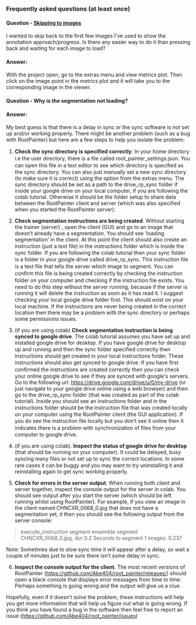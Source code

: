 ### Frequently asked questions (at least once)

#### Question - [Skipping to images](https://github.com/Abe404/root_painter/issues/59)
I wanted to skip back to the first few images I've used to show the annotation approach/progress. Is there any easier way to do it than pressing back and waiting for each image to load?

#### Answer:
With the project open, go to the extras menu and view metrics plot. Then click on the image point in the metrics plot and it will take you to the corresponding image in the viewer.


#### Question - Why is the segmentation not loading?

#### Answer:

My best guess is that there is a delay in sync or the sync software is not set up and/or working properly. There might be another problem (such as a bug with RootPainter) but here are a few steps to help you isolate the problem:

1. **Check the sync directory is speciﬁed correctly**. In your home directory i.e the user directory, there is a ﬁle called root_painter_settings.json. You can open this ﬁle in a text editor to see which directory is speciﬁed as the sync directory. You can also just manually set a new sync directory (to make sure it is correct) using the option from the extras menu. The sync directory should be set as a path to the drive_rp_sync folder if inside your google drive on your local computer, if you are following the colab tutorial. Otherwise it should be the folder setup to share data between the RootPainter client and server (which was also specified when you started the RootPainter server).

2. **Check segmentation instructions are being created**. 
Without starting the trainer (server) , open the client (GUI) and go to an image that doesn’t already have a segmentation. You should see ‘loading segmentation’ in the client. At this point the client should also create an instruction (just a text ﬁle) in the instructions folder which is inside the sync folder. If you are following the colab tutorial then your sync folder is a folder in your google drive called drive_rp_sync. This instruction ﬁle is a text ﬁle that tells the server which image to segment. You can conﬁrm this ﬁle is being created correctly by checking the instruction folder on your computer and checking if the instruction ﬁle exists. You need to do this step without the server running, because if the server is running it will delete the instruction as soon as it has read it. I suggest checking your local google drive folder ﬁrst. This should exist on your local machine. If the instructions are never being created in the correct location then there may be a problem with the sync directory or perhaps some permissions issues.


3. (if you are using colab) **Check segmentation instruction is being synced to google drive**. The colab tutorial assumes you have set up and installed google drive for desktop. If you have google drive for desktop up and running and then the sync folder speciﬁed correctly then instructions should get created in your local instructions folder. These instructions should also get synced to google drive. If you have ﬁrst conﬁrmed the instructions are created correctly then you can check your online google drive to see if they are synced with google's servers. Go to the following url: https://drive.google.com/drive/u/0/my-drive (or just navigate to your google drive online using a web browser) and then go to the drive_rp_sync folder (that was created as part of the colab tutorial). Inside you should see an instructions folder and in the instructions folder should be the instruction ﬁle that was created locally on your computer using the RootPainter client (the GUI application). If you do see the instruction ﬁle locally but you don’t see it online then it indicates there is a problem with synchronization of ﬁles from your computer to google drive.

4. (if you are using colab). **Inspect the status of google drive for desktop** (that should be running on your computer). It could be delayed, busy syncing many ﬁles or not set up to sync the correct locations. In some rare cases it can be buggy and you may want to try uninstalling it and reinstalling again to get sync working properly.

5. **Check for errors in the server output**. When
running both client and server together, inspect the console output for the server in colab. You should see output after you start the server (which should be left running whilst using RootPainter). For example, if you view an image in the client named CHNCXR_0068_0.jpg that does not have a segmentation yet, it then you should see the following output from the server console:


  > execute_instruction segment
  > ensemble segment CHNCXR_0068_0.jpg, dur 0.2
  > Seconds to segment 1 images:  0.237

Note: Sometimes due to slow sync time it will appear after a delay, so wait a couple of minutes just to be sure there isn’t some delay in sync.


6. **Inspect the console output for the client**. The most recent versions of RootPainter (https://github.com/Abe404/root_painter/releases/) should open a black console that displays error messages from time to time. Perhaps something is going wrong and the output will give us a clue.


Hopefully, even if it doesn’t solve the problem, these instructions will help you get more information that will help us figure out what is going wrong. If you think you have found a bug in the software then feel free to report an issue (https://github.com/Abe404/root_painter/issues) 

